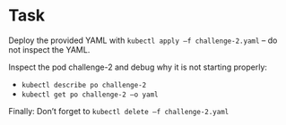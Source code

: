 # Task

Deploy the provided YAML with `kubectl apply –f challenge-2.yaml` – do not inspect the YAML.

Inspect the pod challenge-2 and debug why it is not starting properly:
- `kubectl describe po challenge-2`
- `kubectl get po challenge-2 –o yaml`



Finally: Don’t forget to `kubectl delete –f challenge-2.yaml`

